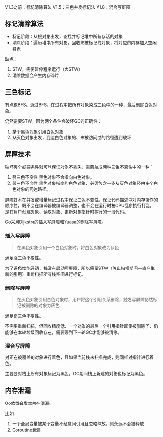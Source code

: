 V1.3之前：标记清除算法
V1.5：三色并发标记法
V1.8：混合写屏障

## 标记清除算法

- 标记阶段：从根对象出发，查找并标记堆中所有存活的对象
- 清除阶段：遍历堆中所有对象，回收未被标记的对象，将对应的内存加入空闲链表

缺点：
1. STW，需要暂停程序运行（大STW）
2. 清除数据会产生内存碎片

## 三色标记

有点像BFS。通过BFS，在过程中把所有对象染成三色中的一种，最后删除白色对象。

仍然需要STW，因为两个条件会破坏GC的正确性：
1. 某个黑色对象引用白色对象
2. 从灰色对象出发，到达白色对象的、未被访问过的路径遭到破坏

## 屏障技术

破坏两个必要条件就可以保证对象不丢失。需要达成两种三色不变性中的一种：

1. 强三色不变性
黑色对象不会指向白色对象。
2. 弱三色不变性
黑色对象指向的白色对象，必须包含一条从灰色对象经由多个白色对象的可达路径。

屏障技术在并发或增量标记过程中保证三色不变性。保证代码描述中对内存操作的顺序性，既不会在编译器被编译器调整，也不会在运行时被CPU乱序执行打乱。是在用户创建对象、读取对象、更新对象指针时执行的一段代码。

Go采用Dijkstra的插入写屏障和Yuasa的删除写屏障。

### 插入写屏障

> 在黑色对象引用一个白色对象时，将白色对象改为灰色

满足强三色不变性。

为了避免性能开销，栈没有启动写屏障，所以需要STW（防止扫描期间一直产生新的引用）重新扫描所有栈空间进行标记。

### 删除写屏障

> 在灰色对象引用白色对象时，用户将这个引用关系删除，触发写屏障仍然标记被删除的对象为灰色

满足弱三色不变性。

不需要重新扫描，但回收精度低，一个对象的最后一个引用指针即使被删除了，仍能够在本轮垃圾回收存在，需要等到下一轮GC才能够被清除。

### 混合写屏障

对正在被覆盖的对象进行着色，且如果当前栈未扫描完成，则同样对指针进行着色。

主要是对栈上所有对象标记为黑色，GC期间栈上新建的对象也标记为黑色。

## 内存泄漏

Go依然会发生内存泄漏。

比如
1. 一个全局变量被某个变量不经意间引用且忽略释放，则永远不会被释放
2. Goroutine泄漏